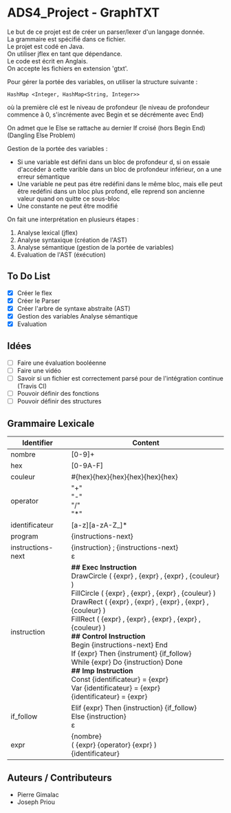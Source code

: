 # ADS4_Project - GraphTXT
Le but de ce projet est de créer un parser/lexer d'un langage donnée.  
La grammaire est spécifié dans ce fichier.  
Le projet est codé en Java.  
On utiliser jflex en tant que dépendance.  
Le code est écrit en Anglais.  
On accepte les fichiers en extension 'gtxt'.  

Pour gérer la portée des variables, on utiliser la structure suivante :  
```
HashMap <Integer, HashMap<String, Integer>>
```
où la première clé est le niveau de profondeur (le niveau de profondeur commence à 0, s'incrémente avec Begin et se décrémente avec End)  

On admet que le Else se rattache au dernier If croisé (hors Begin End) (Dangling Else Problem)

Gestion de la portée des variables :
 - Si une variable est défini dans un bloc de profondeur d, si on essaie d'accéder à cette varible dans un bloc de profondeur inférieur, on a une erreur sémantique
 - Une variable ne peut pas étre redéfini dans le même bloc, mais elle peut être redéfini dans un bloc plus profond, elle reprend son ancienne valeur quand on quitte ce sous-bloc
 - Une constante ne peut être modifié

On fait une interprétation en plusieurs étapes :
 1. Analyse lexical (jflex)
 2. Analyse syntaxique (création de l'AST)
 3. Analyse sémantique (gestion de la portée de variables)
 4. Evaluation de l'AST (éxécution)

## To Do List

 - [x] Créer le flex
 - [x] Créer le Parser
 - [x] Créer l'arbre de syntaxe abstraite (AST)
 - [x] Gestion des variables Analyse sémantique
 - [x] Evaluation

## Idées

 - [ ] Faire une évaluation booléenne
 - [ ] Faire une vidéo
 - [ ] Savoir si un fichier est correctement parsé pour de l'intégration continue (Travis CI)
 - [ ] Pouvoir définir des fonctions
 - [ ] Pouvoir définir des structures

## Grammaire Lexicale

| Identifier | Content |
| ---------- | ------- |
| nombre | [0-9]+ |
| hex | [0-9A-F] |
| couleur | #{hex}{hex}{hex}{hex}{hex}{hex} |
| operator | "+" <br> "-" <br> "/" <br> "*" |
| identificateur | [a-z][a-zA-Z_]* |
| program | {instructions-next} |
| instructions-next | {instruction} ; {instructions-next} <br> &#x3b5; |
| instruction | <b>## Exec Instruction</b> <br> DrawCircle ( {expr} , {expr} , {expr} , {couleur} ) <br> FillCircle ( {expr} , {expr} , {expr} , {couleur} ) <br> DrawRect ( {expr} , {expr} , {expr} , {expr} , {couleur} ) <br> FillRect ( {expr} , {expr} , {expr} , {expr} , {couleur} ) <br> <b>## Control Instruction</b> <br> Begin {instructions-next} End <br> If {expr} Then {instrument} {if_follow} <br> While {expr} Do {instruction} Done <br> <b>## Imp Instruction</b> <br> Const {identificateur} = {expr} <br> Var {identificateur} = {expr} <br> {identificateur} = {expr} |
| if_follow | Elif {expr} Then {instruction} {if_follow} <br> Else {instruction} <br> &#x3b5; |
| expr | {nombre} <br> ( {expr} {operator} {expr} ) <br> {identificateur} |

## Auteurs / Contributeurs
- Pierre Gimalac
- Joseph Priou
                                                                                                                                                                                                                                                                                                                                                                                                                                                                                                                               
